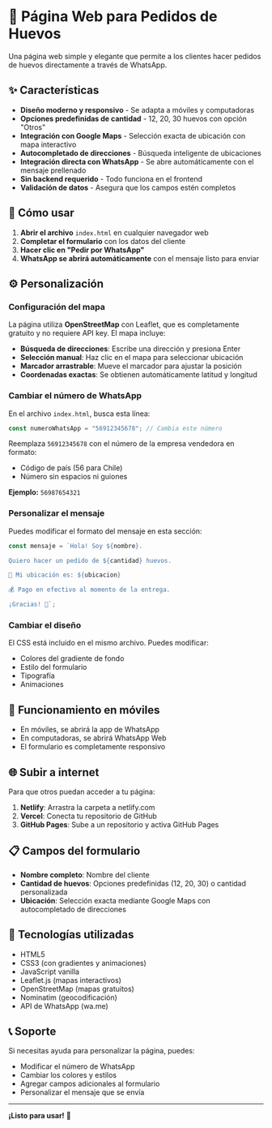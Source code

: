 # 🥚 Página Web para Pedidos de Huevos

Una página web simple y elegante que permite a los clientes hacer pedidos de huevos directamente a través de WhatsApp.

## ✨ Características

- **Diseño moderno y responsivo** - Se adapta a móviles y computadoras
- **Opciones predefinidas de cantidad** - 12, 20, 30 huevos con opción "Otros"
- **Integración con Google Maps** - Selección exacta de ubicación con mapa interactivo
- **Autocompletado de direcciones** - Búsqueda inteligente de ubicaciones
- **Integración directa con WhatsApp** - Se abre automáticamente con el mensaje prellenado
- **Sin backend requerido** - Todo funciona en el frontend
- **Validación de datos** - Asegura que los campos estén completos

## 🚀 Cómo usar

1. **Abrir el archivo** `index.html` en cualquier navegador web
2. **Completar el formulario** con los datos del cliente
3. **Hacer clic en "Pedir por WhatsApp"**
4. **WhatsApp se abrirá automáticamente** con el mensaje listo para enviar

## ⚙️ Personalización

### Configuración del mapa

La página utiliza **OpenStreetMap** con Leaflet, que es completamente gratuito y no requiere API key. El mapa incluye:

- **Búsqueda de direcciones**: Escribe una dirección y presiona Enter
- **Selección manual**: Haz clic en el mapa para seleccionar ubicación
- **Marcador arrastrable**: Mueve el marcador para ajustar la posición
- **Coordenadas exactas**: Se obtienen automáticamente latitud y longitud

### Cambiar el número de WhatsApp

En el archivo `index.html`, busca esta línea:

```javascript
const numeroWhatsApp = "56912345678"; // Cambia este número
```

Reemplaza `56912345678` con el número de la empresa vendedora en formato:
- Código de país (56 para Chile)
- Número sin espacios ni guiones

**Ejemplo:** `56987654321`

### Personalizar el mensaje

Puedes modificar el formato del mensaje en esta sección:

```javascript
const mensaje = `Hola! Soy ${nombre}. 

Quiero hacer un pedido de ${cantidad} huevos.

📍 Mi ubicación es: ${ubicacion}

💰 Pago en efectivo al momento de la entrega.

¡Gracias! 🥚`;
```

### Cambiar el diseño

El CSS está incluido en el mismo archivo. Puedes modificar:
- Colores del gradiente de fondo
- Estilo del formulario
- Tipografía
- Animaciones

## 📱 Funcionamiento en móviles

- En móviles, se abrirá la app de WhatsApp
- En computadoras, se abrirá WhatsApp Web
- El formulario es completamente responsivo

## 🌐 Subir a internet

Para que otros puedan acceder a tu página:

1. **Netlify**: Arrastra la carpeta a netlify.com
2. **Vercel**: Conecta tu repositorio de GitHub
3. **GitHub Pages**: Sube a un repositorio y activa GitHub Pages

## 📋 Campos del formulario

- **Nombre completo**: Nombre del cliente
- **Cantidad de huevos**: Opciones predefinidas (12, 20, 30) o cantidad personalizada
- **Ubicación**: Selección exacta mediante Google Maps con autocompletado de direcciones

## 🔧 Tecnologías utilizadas

- HTML5
- CSS3 (con gradientes y animaciones)
- JavaScript vanilla
- Leaflet.js (mapas interactivos)
- OpenStreetMap (mapas gratuitos)
- Nominatim (geocodificación)
- API de WhatsApp (wa.me)

## 📞 Soporte

Si necesitas ayuda para personalizar la página, puedes:
- Modificar el número de WhatsApp
- Cambiar los colores y estilos
- Agregar campos adicionales al formulario
- Personalizar el mensaje que se envía

---

**¡Listo para usar!** 🎉 
